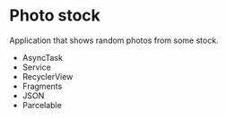 # Photo stock
Application that shows random photos from some stock.
* AsyncTask
* Service
* RecyclerView
* Fragments
* JSON
* Parcelable